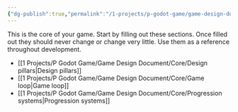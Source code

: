 ```yaml
---
{"dg-publish":true,"permalink":"/1-projects/p-godot-game/game-design-document/core/core/","pinned":true,"created":"2024-04-14T18:04:56.281+02:00","updated":"2024-04-17T18:39:44.856+02:00"}
---
```



This is the core of your game. Start by filling out these sections. Once filled out they should never change or change very little. Use them as a reference throughout development.


- [[1 Projects/P Godot Game/Game Design Document/Core/Design pillars\|Design pillars]]
- [[1 Projects/P Godot Game/Game Design Document/Core/Game loop\|Game loop]]
- [[1 Projects/P Godot Game/Game Design Document/Core/Progression systems\|Progression systems]]


